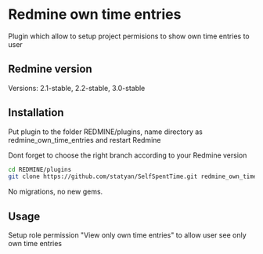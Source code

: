 # Redmine own time entries

Plugin which allow to setup project permisions to show own time entries to user


## Redmine version

Versions: 2.1-stable, 2.2-stable, 3.0-stable


## Installation

Put plugin to the folder REDMINE/plugins, name directory as redmine_own_time_entries and restart Redmine

Dont forget to choose the right branch according to your Redmine version

```bash
cd REDMINE/plugins
git clone https://github.com/statyan/SelfSpentTime.git redmine_own_time_entries
```

No migrations, no new gems.


## Usage

Setup role permission "View only own time entries" to allow user see only own time entries

